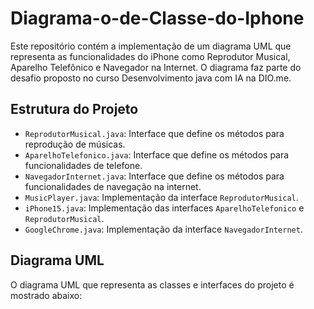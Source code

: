 # Diagrama-o-de-Classe-do-Iphone

Este repositório contém a implementação de um diagrama UML que representa as funcionalidades do iPhone como Reprodutor Musical, Aparelho Telefônico e Navegador na Internet. O diagrama faz parte do desafio proposto no curso Desenvolvimento java com IA na DIO.me.

## Estrutura do Projeto

- `ReprodutorMusical.java`: Interface que define os métodos para reprodução de músicas.
- `AparelhoTelefonico.java`: Interface que define os métodos para funcionalidades de telefone.
- `NavegadorInternet.java`: Interface que define os métodos para funcionalidades de navegação na internet.
- `MusicPlayer.java`: Implementação da interface `ReprodutorMusical`.
- `iPhone15.java`: Implementação das interfaces `AparelhoTelefonico` e `ReprodutorMusical`.
- `GoogleChrome.java`: Implementação da interface `NavegadorInternet`.

## Diagrama UML

O diagrama UML que representa as classes e interfaces do projeto é mostrado abaixo:
